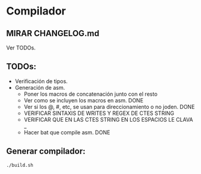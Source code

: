 # Compilador


MIRAR CHANGELOG.md
--------------------
Ver TODOs.

TODOs:
--------------------

* Verificación de tipos.
* Generación de asm.
    * Poner los macros de concatenación junto con el resto
    * Ver como se incluyen los macros en asm. DONE
    * Ver si los @, #, etc, se usan para direccionamiento o no joden. DONE
    * VERIFICAR SINTAXIS DE WRITES Y REGEX DE CTES STRING
    * VERIFICAR QUE EN LAS CTES STRING EN LOS ESPACIOS LE CLAVA _
    * Hacer bat que compile asm. DONE

Generar compilador:
----------------------
```sh
./build.sh
```
